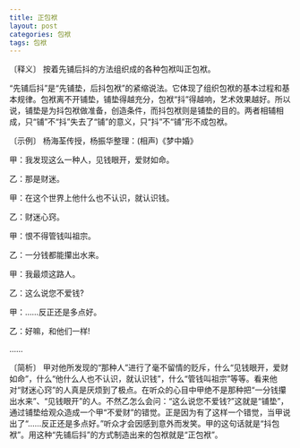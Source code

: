 ```yaml
---
title: 正包袱
layout: post
categories: 包袱
tags: 包袱
---
```


〔释义〕 按着先铺后抖的方法组织成的各种包袱叫正包袱。

“先铺后抖”是“先铺垫，后抖包袱”的紧缩说法。它体现了组织包袱的基本过程和基本规律。包袱离不开铺垫，铺垫得越充分，包袱“抖”得越响，艺术效果越好。所以说，铺垫是为抖包袱做准备，创造条件，而抖包袱则是铺垫的目的。两者相辅相成，只“铺”不“抖”失去了“铺”的意义，只“抖”不“铺”形不成包袱。

〔示例〕 杨海荃传授，杨振华整理：(相声)《梦中婚》

甲：我发现这么一种人，见钱眼开，爱财如命。

乙：那是财迷。

甲：在这个世界上他什么也不认识，就认识钱。

乙：财迷心窍。

甲：恨不得管钱叫祖宗。

乙：一分钱都能攥出水来。

甲：我最烦这路人。

乙：这么说您不爱钱?

甲：……反正还是多点好。

乙：好嘛，和他们一样!

……

〔简析〕 甲对他所发现的“那种人”进行了毫不留情的贬斥，什么“见钱眼开，爱财如命”，什么“他什么人也不认识，就认识钱”，什么“管钱叫祖宗”等等。看来他对“财迷心窍”的人真是厌烦到了极点。在听众的心目中甲绝不是那种把“一分钱攥出水来”、“见钱眼开”的人。不然乙怎么会问：“这么说您不爱钱?”这就是“铺垫”，通过铺垫给观众造成一个甲“不爱财”的错觉。正是因为有了这样一个错觉，当甲说出了“……反正还是多点好。”听众才会因感到意外而发笑。甲的这句话就是“抖包袱”。用这种“先铺后抖”的方式制造出来的包袱就是“正包袱”。 